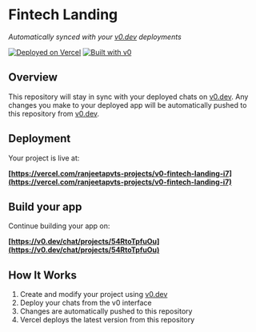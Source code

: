 # Fintech Landing

*Automatically synced with your [v0.dev](https://v0.dev) deployments*

[![Deployed on Vercel](https://img.shields.io/badge/Deployed%20on-Vercel-black?style=for-the-badge&logo=vercel)](https://vercel.com/ranjeetapvts-projects/v0-fintech-landing-i7)
[![Built with v0](https://img.shields.io/badge/Built%20with-v0.dev-black?style=for-the-badge)](https://v0.dev/chat/projects/54RtoTpfuOu)

## Overview

This repository will stay in sync with your deployed chats on [v0.dev](https://v0.dev).
Any changes you make to your deployed app will be automatically pushed to this repository from [v0.dev](https://v0.dev).

## Deployment

Your project is live at:

**[https://vercel.com/ranjeetapvts-projects/v0-fintech-landing-i7](https://vercel.com/ranjeetapvts-projects/v0-fintech-landing-i7)**

## Build your app

Continue building your app on:

**[https://v0.dev/chat/projects/54RtoTpfuOu](https://v0.dev/chat/projects/54RtoTpfuOu)**

## How It Works

1. Create and modify your project using [v0.dev](https://v0.dev)
2. Deploy your chats from the v0 interface
3. Changes are automatically pushed to this repository
4. Vercel deploys the latest version from this repository